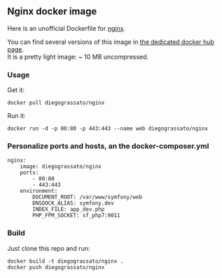 ## Nginx docker image

Here is an unofficial Dockerfile for [nginx][nginx].

You can find several versions of this image in [the dedicated docker hub page][dockerhubpage].  
It is a pretty light image: ~ 10 MB uncompressed.

### Usage

Get it:

    docker pull diegograssato/nginx

Run it:

    docker run -d -p 80:80 -p 443:443 --name web diegograssato/nginx

### Personalize ports and hosts, an the docker-composer.yml

    nginx:
        image: diegograssato/nginx
        ports:
            - 80:80
            - 443:443
        environment:
            DOCUMENT_ROOT: /var/www/symfony/web
            DNSDOCK_ALIAS: symfony.dev
            INDEX_FILE: app_dev.php
            PHP_FPM_SOCKET: sf_php7:9011

### Build

Just clone this repo and run:

    docker build -t diegograssato/nginx .
    docker push diegograssato/nginx


  [dockerhubpage]: https://hub.docker.com/r/diegograssato/nginx "Nginx docker hub page"
  [nginx]: git@github.com:diegograssato/my_containers.git/nginx "Nginx source code"

